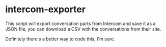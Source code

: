 # intercom-exporter
This script will export conversation parts from Intercom and save it as a JSON file, you can download a CSV with the conversations from their site.

Definitely there's a better way to code this, I'm sure.
